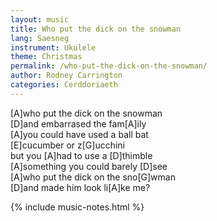 ```yaml
---
layout: music
title: Who put the dick on the snowman
lang: Saesneg
instrument: Ukulele
theme: Christmas
permalink: /who-put-the-dick-on-the-snowman/
author: Rodney Carrington
categories: Cerddoriaeth
---
```


[A]who put the dick on the snowman  
[D]and embarrased the fam[A]ily  
[A]you could have used a ball bat  
[E]cucumber or z[G]ucchini  
but you [A]had to use a [D]thimble  
[A]something you could barely [D]see  
[A]who put the dick on the sno[G]wman  
[D]and made him look li[A]ke me?  

{% include music-notes.html %}